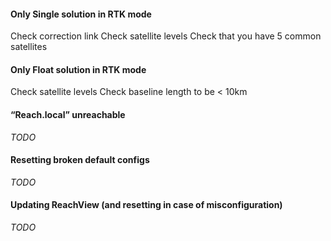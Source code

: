 #### Only Single solution in RTK mode

Check correction link
Check satellite levels
Check that you have 5 common satellites

#### Only Float solution in RTK mode

Check satellite levels
Check baseline length to be < 10km

#### “Reach.local” unreachable

*TODO*

#### Resetting broken default configs

*TODO*

#### Updating ReachView (and resetting in case of misconfiguration)

*TODO*
